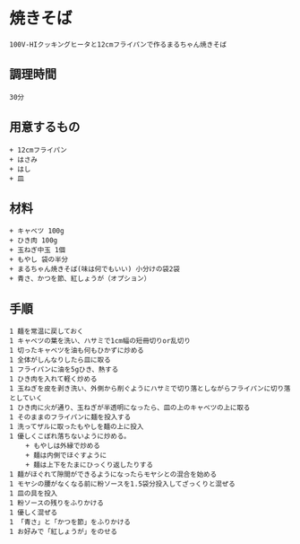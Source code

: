 # 焼きそば
	100V-HIクッキングヒータと12cmフライパンで作るまるちゃん焼きそば
## 調理時間
	30分

## 用意するもの

	+ 12cmフライパン
	+ はさみ
	+ はし
	+ 皿

## 材料

	+ キャベツ 100g
	+ ひき肉 100g
	+ 玉ねぎ中玉 1個
	+ もやし 袋の半分
	+ まるちゃん焼きそば(味は何でもいい) 小分けの袋2袋
	+ 青さ、かつを節、紅しょうが（オプション）

## 手順

	1 麺を常温に戻しておく
	1 キャベツの葉を洗い、ハサミで1cm幅の短冊切りor乱切り
	1 切ったキャベツを油も何もひかずに炒める
	1 全体がしんなりしたら皿に取る
	1 フライパンに油を5gひき、熱する
	1 ひき肉を入れて軽く炒める
	1 玉ねぎを皮を剥き洗い、外側から削ぐようにハサミで切り落としながらフライパンに切り落としていく
	1 ひき肉に火が通り、玉ねぎが半透明になったら、皿の上のキャベツの上に取る
	1 そのままのフライパンに麺を投入する
	1 洗ってザルに取ったもやしを麺の上に投入
	1 優しくこぼれ落ちないように炒める。
		+ もやしは外縁で炒める
		+ 麺は内側でほぐすように
		+ 麺は上下をたまにひっくり返したりする
	1 麺がほぐれて隙間ができるようになったらモヤシとの混合を始める
	1 モヤシの腰がなくなる前に粉ソースを1.5袋分投入してざっくりと混ぜる
	1 皿の具を投入
	1 粉ソースの残りをふりかける
	1 優しく混ぜる
	1 「青さ」と「かつを節」をふりかける
	1 お好みで「紅しょうが」をのせる

